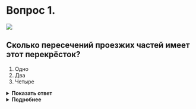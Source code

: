 # Вопрос 1.

![](https://s.drom.ru/i24227/pdd/tickets/2016/1542609109.jpg)

## Сколько пересечений проезжих частей имеет этот перекрёсток?

1. Одно
2. Два
3. Четыре

<details>
<summary><b>Показать ответ</b></summary>
Правильный ответ: 2
</details>
<details>
<summary><b>Подробнее</b></summary>
Этот перекрёсток имеет два пересечения проезжих частей, которые образует разделительная полоса.
(Пункт 1.2 ПДД)
</details>